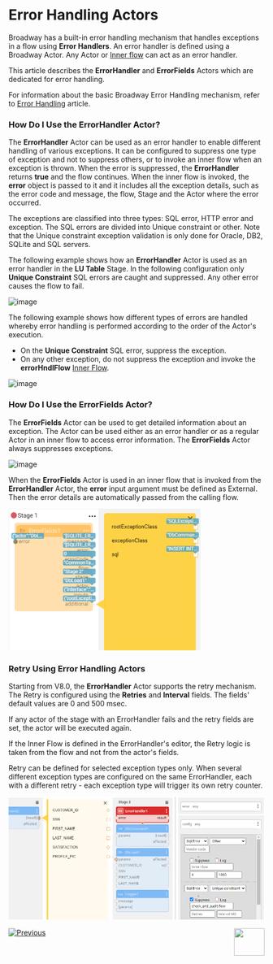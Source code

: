 # Error Handling Actors

Broadway has a built-in error handling mechanism that handles exceptions in a flow using **Error Handlers**. An error handler is defined using a Broadway Actor. Any Actor or [Inner flow](/articles/19_Broadway/22_broadway_flow_inner_flows.md) can act as an error handler. 

This article describes the **ErrorHandler** and **ErrorFields** Actors which are dedicated for error handling.

For information about the basic Broadway Error Handling mechanism, refer to [Error Handling](/articles/19_Broadway/24_error_handling.md) article.

### How Do I Use the ErrorHandler Actor?

The **ErrorHandler** Actor can be used as an error handler to enable different handling of various exceptions. It can be configured to suppress one type of exception and not to suppress others, or to invoke an inner flow when an exception is thrown. When the error is suppressed, the **ErrorHandler** returns **true** and the flow continues. When the inner flow is invoked, the **error** object is passed to it and it includes all the exception details, such as the error code and message, the flow, Stage and the Actor where the error occurred.

The exceptions are classified into three types: SQL error, HTTP error and exception. The SQL errors are divided into Unique constraint or other. Note that the Unique constraint exception validation is only done for Oracle, DB2, SQLite and SQL servers. 

The following example shows how an **ErrorHandler** Actor is used as an error handler in the **LU Table** Stage. In the following configuration only **Unique Constraint** SQL errors are caught and suppressed. Any other error causes the flow to fail. 

![image](../images/99_actors_06_1.PNG)

The following example shows how different types of errors are handled whereby error handling is performed according to the order of the Actor's execution.

* On the **Unique Constraint** SQL error, suppress the exception.
* On any other exception, do not suppress the exception and invoke the **errorHndlFlow** [Inner Flow](../22_broadway_flow_inner_flows.md).

![image](../images/99_actors_06_3.PNG)

### How Do I Use the ErrorFields Actor?

The **ErrorFields** Actor can be used to get detailed information about an exception. The Actor can be used either as an error handler or as a regular Actor in an inner flow to access error information. The **ErrorFields** Actor always suppresses exceptions. 

![image](../images/99_actors_06_2.PNG)



When the **ErrorFields** Actor is used in an inner flow that is invoked from the **ErrorHandler** Actor, the **error** input argument must be defined as External. Then the error details are automatically passed from the calling flow.

<img src="../images/99_actors_06_4.PNG" alt="image" style="zoom:80%;" />

### Retry Using Error Handling Actors

Starting from V8.0, the **ErrorHandler** Actor supports the retry mechanism. The Retry is configured using the **Retries** and **Interval** fields. The fields' default values are 0 and 500 msec. 

If any actor of the stage with an ErrorHandler fails and the retry fields are set, the actor will be executed again. 

If the Inner Flow is defined in the ErrorHandler's editor, the Retry logic is taken from the flow and not from the actor's fields. 

Retry can be defined for selected exception types only. When several different exception types are configured on the same ErrorHandler, each with a different retry - each exception type will trigger its own retry counter. 

![image](../images/99_actors_06_5.PNG)

[![Previous](/articles/images/Previous.png)](05_db_actors.md)[<img align="right" width="60" height="54" src="/articles/images/Next.png">](07_masking_and_sequence_actors.md)
